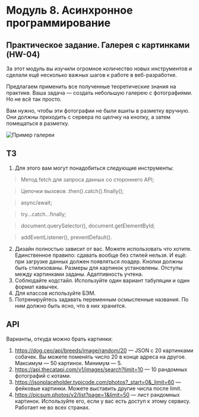 # Модуль 8. Асинхронное программирование

## Практическое задание. Галерея с картинками (HW-04)

За этот модуль вы изучили огромное количество новых инструментов и сделали ещё несколько важных шагов к работе в веб-разработке.

Предлагаем применить все полученные теоретические знания на практике. Ваша задача — создать небольшую галерею с фотографиями. Но не всё так просто.

Вам нужно, чтобы эти фотографии не были вшиты в разметку вручную. Они должны приходить с сервера по щелчку на кнопку, а затем помещаться в разметку.

![Пример галереи](https://lms-cdn.skillfactory.ru/assets/courseware/v1/425fee131779d6660b9eff76f5b150b2/asset-v1:SkillFactory+INTFR+2023+type@asset+block/INTFR_9_8_1.png "Пример галереи")

## **ТЗ**

1. Для этого вам могут понадобиться следующие инструменты:

> Метод fetch для запроса данных со стороннего API;

> Цепочки вызовов .then().catch().finally();

> async/await;

> try…catch…finally;

> document.querySelector(), document.getElementById;

> addEventListener(), preventDefault().

2. Дизайн полностью зависит от вас. Можете использовать что хотите. Единственное правило: сдавать вообще без стилей нельзя. И ещё: при загрузке данных должен появляться лоадер.
Кнопки должны быть стилизованы. Размеры для картинок установлены. Отступы между картинками заданы. Адаптивность учтена.
3. Соблюдайте кодстайл. Используйте один вариант табуляции и один формат кавычек.
4. Для классов используйте БЭМ.
5. Потренируйтесь задавать переменным осмысленные названия. По ним должно быть ясно, что в них хранится.

## **API**

Варианты, откуда можно брать картинки:

1. https://dog.ceo/api/breeds/image/random/20 — JSON с 20 картинками собачек. Вы можете поменять число 20 в конце адреса на другое. Максимум — 50 картинок. Минимум — 5.
2. https://api.thecatapi.com/v1/images/search?limit=10 — 10 рандомных фотографий с котами.
3. https://jsonplaceholder.typicode.com/photos?_start=0&_limit=60 — фейковые картинки. Можете выставить другие числа после limit.
4. https://picsum.photos/v2/list?page=1&limit=50 — лист рандомных картинок. Используйте его, если у вас есть доступ к этому сервису. Работает не во всех странах.